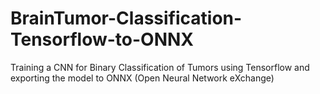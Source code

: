 # BrainTumor-Classification-Tensorflow-to-ONNX
Training a CNN for Binary Classification of Tumors using Tensorflow and exporting the model to ONNX (Open Neural Network eXchange)

